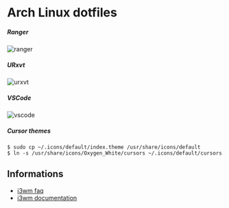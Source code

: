# Arch Linux dotfiles

##### Ranger

![ranger](https://static.tuxico.com/i3wm/preview-ranger.png)

##### URxvt

![urxvt](https://static.tuxico.com/i3wm/preview-urxvt.png)

##### VSCode

![vscode](https://static.tuxico.com/i3wm/preview-vscode.png)

##### Cursor themes

```
$ sudo cp ~/.icons/default/index.theme /usr/share/icons/default
$ ln -s /usr/share/icons/Oxygen_White/cursors ~/.icons/default/cursors
```

## Informations

* [i3wm faq](https://faq.i3wm.org/questions/)
* [i3wm documentation](http://i3wm.org/docs/)

